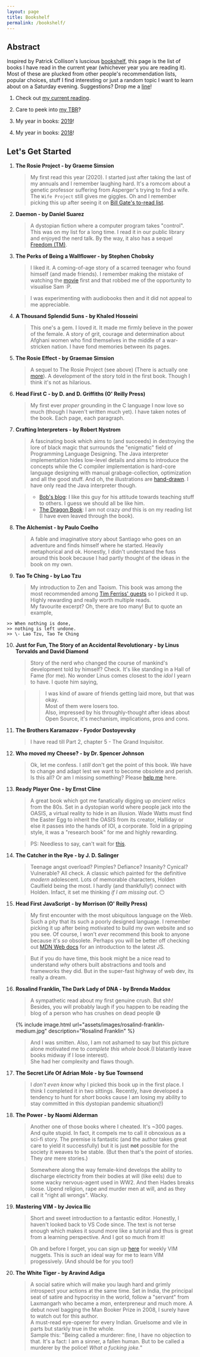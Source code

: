 ```yaml
---
layout: page
title: Bookshelf
permalink: /bookshelf/
---
```


## Abstract   

Inspired by Patrick Collison's luscious [bookshelf][bookshelf], this page is the list of books I have read in the current year (whichever year you are reading it). Most of these are plucked from other people's recommendation lists, popular choices, stuff I find interesting or just a random topic I want to learn about on a Saturday evening. Suggestions? Drop me a [line][mailto]!

1. Check out [my current reading][current].   

2. Care to peek into [my TBR][tbr]?   
  
3. My year in books: [2019][yib2019]!     

4. My year in books: [2018][yib2018]!     

## Let's Get Started 

1. **The Rosie Project - by Graeme Simsion**

	> My first read this year (2020). I started just after taking the last of my annuals and I remember laughing hard. It's a romcom about a genetic professor suffering from Asperger's trying to find a wife. The `Wife Project` still gives me giggles. Oh and I remember picking this up after seeing it on [Bill Gate's to-read list][gates_read_list].
<!-- add goodreads link to the book -->

2. **Daemon - by Daniel Suarez**

	> A dystopian fiction where a computer program takes "control". This was on my list for a long time. I read it in our public library and enjoyed the nerd talk. By the way, it also has a sequel [Freedom (TM)](https://www.goodreads.com/book/show/8488830-freedom).  

3. **The Perks of Being a Wallflower - by Stephen Chobsky**

	> I liked it. A coming-of-age story of a scarred teenager who found himself (and made friends). I remember making the mistake of watching the [movie][wallflower] first and that robbed me of the opportunity to visualise Sam :P.    

	> I was experimenting with audiobooks then and it did not appeal to me appreciable.   

4. **A Thousand Splendid Suns - by Khaled Hosseini**

	> This one's a gem. I loved it. It made me firmly believe in the power of the female. A story of grit, courage and determination about Afghani women who find themselves in the middle of a war-stricken nation. I have fond memories between its pages. 

5. **The Rosie Effect - by Graemae Simsion**

	> A sequel to The Rosie Project (see above) (There is actually one [more][rosie_result]). A development of the story told in the first book. Though I think it's not as hilarious.  

6. **Head First C - by D. and D. Griffiths (O' Reilly Press)**

	> My first ever _proper_ grounding in the C language I now love so much (though I haven't written much yet). I have taken notes of the book. Each page, each paragraph.

7. **Crafting Interpreters - by Robert Nystrom**

	> A fascinating book which aims to (and succeeds) in destroying the lore of black magic that surrounds the "enigmatic" field of Programming Language Designing. The Java interpreter implementation hides low-level details and aims to introduce the concepts while the C compiler implementation is hard-core language designing with manual grabage-collection, optimization and all the good stuff. And oh, the illustrations are [hand-drawn][bob_blog]. I have only read the Java interpreter though.  

	> * [Bob's blog][bob_blog]: I like this guy for his attitude towards teaching stuff to others. I guess we should all be like him.  
	> * [The Dragon Book][dragon_book]: I am not crazy _and_ this is on my reading list (I have even leaved through the book).

8. **The Alchemist - by Paulo Coelho**

	> A fable and imaginative story about Santiago who goes on an adventure and finds himself where he started. Heavily metaphorical and ok. Honestly, I didn't understand the fuss around this book because I had partly thought of the ideas in the book on my own.   

9. **Tao Te Ching - by Lao Tzu**

	> My introduction to Zen and Taoism. This book was among the most recommended among [Tim Ferriss' guests][ferriss_guest] so I picked it up. Highly rewarding and really worth multiple reads.   
	> My favourite excerpt? Oh, there are too many! But to quote an example,
 <!-- Look up this quote and add the correct quote here  -->      
	>> When nothing is done,    
	>> nothing is left undone.   
	>> \- Lao Tzu, Tao Te Ching  

10. **Just for Fun, The Story of an Accidental Revolutionary - by Linus Torvalds and David Diamond**

	> Story of the nerd who changed the course of mankind's development told by himself? Check. It's like standing in a Hall of Fame (for me). No wonder Linus comes closest to the _idol_ I yearn to have. I quote him saying,
	<!-- Refer to quote from book and add here -->
	>> I was kind of aware of friends getting laid more, but that was okay.   
Most of them were losers too.   
	> Also, impressed by his throughly-thought after ideas about Open Source, it's mechanism, implications, pros and cons.   

11. **The Brothers Karamazov - Fyodor Dostoyevsky**

	> I have read till Part 2, chapter 5 - The Grand Inquisitor.  

12. **Who moved my Cheese? - by Dr. Spencer Johnson**

	> Ok, let me confess. I _still_ don't get the point of this book. We have to change and adapt lest we want to become obsolete and perish. Is this all? Or am I missing something? Please [help me](/about.html) here.   

13. **Ready Player One - by Ernst Cline**

	> A great book which got me fanatically digging up _ancient relics_ from the 80s. Set in a dystopian world where people jack into the OASIS, a virtual reality to hide in an illusion. Wade Watts must find the Easter Egg to inherit the OASIS from its creator, Halliday or else it passes into the hands of IOI, a corporate. Told in a gripping style, it was a "research book" for me and highly rewarding.   

	> PS: Needless to say, can't wait for [this][announcement_rp2].   

14. **The Catcher in the Rye - by J. D. Salinger**

	> Teenage angst overload? Pimples? Defiance? Insanity? Cynical? Vulnerable? All check. A classic which painted for the definitive _modern_ adolescent. Lots of memorable characters, Holden Caulfield being the most. I hardly (and thankfully!) connect with Holden. Infact, it set me thinking _if I am missing out_. :no_mouth:

15. **Head First JavaScript - by Morrison (O' Reilly Press)**

	> My first encounter with the most ubiquitous language on the Web. Such a pity that its such a poorly designed language. I remember picking it up after being motivated to build my own website and so you see. Of course, I won't _ever_ recommend this book to anyone because it's _so_ obsolete. Perhaps you will be better off checking out [MDN Web docs][mdn_web_doc] for an introduction to the latest JS.    

	> But if you do have time, this book might be a nice read to understand _why_ others built abstractions and tools and frameworks they did. But in the super-fast highway of web dev, its really a dream.    

16. **Rosalind Franklin, The Dark Lady of DNA - by Brenda Maddox**

	> A sympathetic read about my first genuine crush. But shh! Besides, you will probably laugh if you happen to be reading the blog of a person who has crushes on dead people :sweat_smile:
	
	<!-- Link "that" image of Rosalind Franklin -->
	{% include image.html url="assets/images/rosalind-franklin-medium.jpg" description="Rosalind Franklin" %}
	> And I was smitten. Also, I am not ashamed to say but this picture alone motivated me to _complete this whole book_.(I blatantly leave books midway if I lose interest).  
	> She had her complexity and flaws though.   

17. **The Secret Life Of Adrian Mole - by Sue Townsend**

	> I _don't even know_ why I picked this book up in the first place. I think I completed it in two sittings. Recently, have developed a tendency to hunt for _short_ books cause I am losing my ability to stay committed in this dystopian pandemic situation(!)  

18. **The Power - by Naomi Alderman**

	> Another one of those books where I cheated. It's ~300 pages. And quite stupid. In fact, it compels me to call it obnoxious as a sci-fi story. The premise is fantastic (and the author takes great care to yield it successfully) but it is just **not** possible for the society it weaves to be stable. (But then that's the point of stories. They _are_ mere stories.) 

	> Somewhere along the way female-kind develops the ability to discharge electricity from their bodies at will (like eels) due to some wacky nervous-agent used in WW2. And then Hades breaks loose. Upend religion, rape and murder men at will, and as they call it "right all wrongs". Wacky.    
19. **Mastering VIM - by Jovica Ilic**

	> Short and sweet introduction to a fantastic editor. Honestly, I haven't looked back to VS Code since. The text is not terse enough which makes it sound more like a tutorial and thus is great from a learning perspective. And I got so much from it!   

	> Oh and before I forget, you can sign up [here][vimnewsletter] for weekly VIM nuggets. This is _such_ an ideal way for me to learn VIM progessively. (And should be for you too!)    

20. **The White Tiger - by Aravind Adiga**    

	> A social satire which will make you laugh hard and grimly introspect your actions at the same time. Set in India, the principal seat of satire and hypocrisy in the world, follow a "servant" from Laxmangarh who became a _man_, enterpreneur and much more. A debut novel bagging the Man Booker Prize in 2008, I surely have to watch out for this author.      
	> A must-read eye-opener for every Indian. Gruelsome and vile in parts but starkly true in the whole.      
	> Sample this: "Being called a murderer: fine, I have no objection to that. It's a fact: I am a sinner, a fallen human. But to be called a murderer by the police! _What a fucking joke._"     

[gates_read_list]: https://youtu.be/a47dqygseGo
[wallflower]: https://www.imdb.com/title/tt1659337/
[rosie_result]: https://www.goodreads.com/book/show/41018628-the-rosie-result
[bob_blog]: http://journal.stuffwithstuff.com/
[dragon_book]: https://en.wikipedia.org/wiki/Compilers:_Principles,_Techniques,_and_Tools
[ferriss_guest]: https://toolsoftitans.com/
[announcement_rp2]: https://deadline.com/2020/07/ready-player-two-sequel-novel-ernest-cline-november-publication-date-1202980261/
[mdn_web_doc]: https://developer.mozilla.org/en-US/docs/Learn
[vimnewsletter]: http://masteringvim.com
[bookshelf]: https://patrickcollison.com/bookshelf
[mailto]: mailto:basillabib01@gmail.com
[current]: /bookshelf/current-reading.md
[tbr]: /bookshelf/tbr.md
[yib2019]: /bookshelf/yib2019.md
[yib2018]: /bookshelf/yib2018.md
